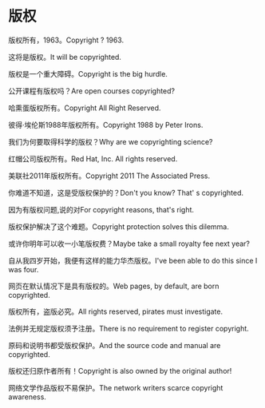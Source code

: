# 版权

<p><span class="chinese">版权所有，1963。</span><span class="english">Copyright ? 1963.</span></p>

<p><span class="chinese">这将是版权。</span><span class="english">It will be copyrighted.</span></p>

<p><span class="chinese">版权是一个重大障碍。</span><span class="english">Copyright is the big hurdle.</span></p>

<p><span class="chinese">公开课程有版权吗？</span><span class="english">Are open courses copyrighted?</span></p>

<p><span class="chinese">哈熏蛋版权所有。</span><span class="english">Copyright All Right Reserved.</span></p>

<p><span class="chinese">彼得·埃伦斯1988年版权所有。</span><span class="english">Copyright 1988 by Peter Irons.</span></p>

<p><span class="chinese">我们为何要取得科学的版权？</span><span class="english">Why are we copyrighting science?</span></p>

<p><span class="chinese">红帽公司版权所有。</span><span class="english">Red Hat, Inc. All rights reserved.</span></p>

<p><span class="chinese">美联社2011年版权所有。</span><span class="english">Copyright 2011 The Associated Press.</span></p>

<p><span class="chinese">你难道不知道，这是受版权保护的？</span><span class="english">Don't you know? That' s copyrighted.</span></p>

<p><span class="chinese">因为有版权问题,说的对</span><span class="english">For copyright reasons, that's right.</span></p>

<p><span class="chinese">版权保护解决了这个难题。</span><span class="english">Copyright protection solves this dilemma.</span></p>

<p><span class="chinese">或许你明年可以收一小笔版权费？</span><span class="english">Maybe take a small royalty fee next year?</span></p>

<p><span class="chinese">自从我四岁开始，我便有这样的能力华杰版权。</span><span class="english">I've been able to do this since I was four.</span></p>

<p><span class="chinese">网页在默认情况下是具有版权的。</span><span class="english">Web pages, by default, are born copyrighted.</span></p>

<p><span class="chinese">版权所有，盗版必究。</span><span class="english">All rights reserved, pirates must investigate.</span></p>

<p><span class="chinese">法例并无规定版权须予注册。</span><span class="english">There is no requirement to register copyright.</span></p>

<p><span class="chinese">原码和说明书都受版权保护。</span><span class="english">And the source code and manual are copyrighted.</span></p>

<p><span class="chinese">版权还归原作者所有！</span><span class="english">Copyright is also owned by the original author!</span></p>

<p><span class="chinese">网络文学作品版权不易保护。</span><span class="english">The network writers scarce copyright awareness.</span></p>

